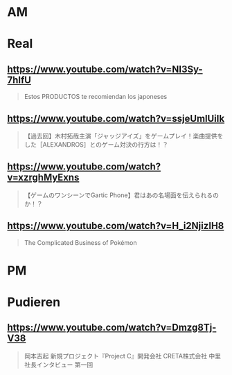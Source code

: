 # AM
# Real

## https://www.youtube.com/watch?v=NI3Sy-7hIfU

> Estos PRODUCTOS te recomiendan los japoneses 

## https://www.youtube.com/watch?v=ssjeUmlUiIk 

> 【過去回】木村拓哉主演「ジャッジアイズ」をゲームプレイ！楽曲提供をした［ALEXANDROS］とのゲーム対決の行方は！？ 

## https://www.youtube.com/watch?v=xzrghMyExns 

> 【ゲームのワンシーンでGartic Phone】君はあの名場面を伝えられるのか！？ 

## https://www.youtube.com/watch?v=H_i2NjizIH8

> The Complicated Business of Pokémon 

# PM
# Pudieren

## https://www.youtube.com/watch?v=Dmzg8Tj-V38

> 岡本吉起 新規プロジェクト『Project C』開発会社 CRETA株式会社 中里社長インタビュー 第一回 
